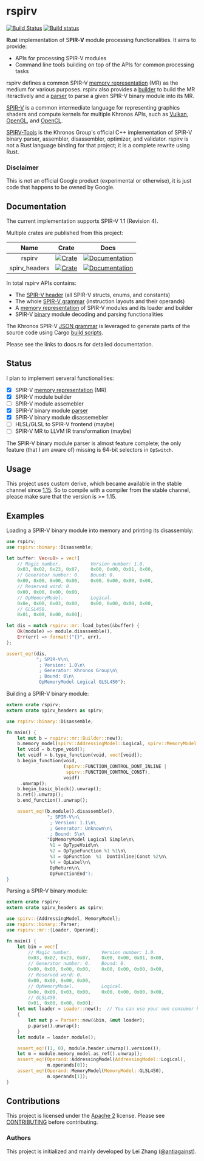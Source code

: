 rspirv
======

[![Build Status](https://travis-ci.org/google/rspirv.svg?branch=master)](https://travis-ci.org/google/rspirv)
[![Build status](https://ci.appveyor.com/api/projects/status/qc9p4bjrbw4osyho/branch/master?svg=true)](https://ci.appveyor.com/project/antiagainst/rspirv/branch/master)

**R**u**s**t implementation of S**PIR**-**V** module processing functionalities.
It aims to provide:

* APIs for processing SPIR-V modules
* Command line tools building on top of the APIs for common processing tasks

rspirv defines a common SPIR-V [memory representation][doc-mr] (MR) as the
medium for various purposes. rspirv also provides a [builder][doc-builder] to
build the MR iteractively and a [parser][doc-parser] to parse a given SPIR-V
binary module into its MR.

[SPIR-V][spirv] is a common intermediate language for representing graphics
shaders and compute kernels for multiple Khronos APIs, such as [Vulkan][vulkan],
[OpenGL][opengl], and [OpenCL][opencl].

[SPIRV-Tools][spirv-tools] is the Khronos Group's official C++ implementation of
SPIR-V binary parser, assembler, disassembler, optimizer, and validator. rspirv
is not a Rust language binding for that project; it is a complete rewrite using
Rust.

### Disclaimer

This is not an official Google product (experimental or otherwise), it is just
code that happens to be owned by Google.

Documentation
-------------

The current implementation supports SPIR-V 1.1 (Revision 4).

Multiple crates are published from this project:

|      Name      |   Crate   |   Docs   |
| :------------: | :-------: | :------: |
| rspirv         | [![Crate][img-crate-rspirv]][crate-rspirv]   | [![Documentation][img-doc-rspirv]][doc-rspirv]   |
| spirv\_headers | [![Crate][img-crate-headers]][crate-headers] | [![Documentation][img-doc-headers]][doc-headers] |

In total rspirv APIs contains:
* The [SPIR-V header][doc-headers] (all SPIR-V structs, enums, and constants)
* The whole [SPIR-V grammar][doc-grammar] (instruction layouts and their
  operands)
* A [memory representation][doc-mr] of SPIR-V modules and its loader and builder
* SPIR-V [binary][doc-binary] module decoding and parsing functionalities

The Khronos SPIR-V [JSON grammar][json-grammar] is leveraged to generate parts
of the source code using Cargo [build scripts](codegen).

Please see the links to docs.rs for detailed documentation.

Status
------

I plan to implement serveral functionalities:

- [x] SPIR-V [memory representation][doc-mr] (MR)
- [x] SPIR-V module builder
- [ ] SPIR-V module assemebler
- [x] SPIR-V binary module [parser][doc-parser]
- [x] SPIR-V binary module disassemebler
- [ ] HLSL/GLSL to SPIR-V frontend (maybe)
- [ ] SPIR-V MR to LLVM IR transformation (maybe)

The SPIR-V binary module parser is almost feature complete; the only feature
(that I am aware of) missing is 64-bit selectors in `OpSwitch`.

Usage
-----

This project uses custom derive, which became available in the stable channel
since [1.15][rust-1.15]. So to compile with a compiler from the stable channel,
please make sure that the version is >= 1.15.

Examples
--------

Loading a SPIR-V binary module into memory and printing its disassembly:

```rust
use rspirv;
use rspirv::binary::Disassemble;

let buffer: Vec<u8> = vec![
    // Magic number.           Version number: 1.0.
    0x03, 0x02, 0x23, 0x07,    0x00, 0x00, 0x01, 0x00,
    // Generator number: 0.    Bound: 0.
    0x00, 0x00, 0x00, 0x00,    0x00, 0x00, 0x00, 0x00,
    // Reserved word: 0.
    0x00, 0x00, 0x00, 0x00,
    // OpMemoryModel.          Logical.
    0x0e, 0x00, 0x03, 0x00,    0x00, 0x00, 0x00, 0x00,
    // GLSL450.
    0x01, 0x00, 0x00, 0x00];

let dis = match rspirv::mr::load_bytes(&buffer) {
    Ok(module) => module.disassemble(),
    Err(err) => format!("{}", err),
};

assert_eq!(dis,
           "; SPIR-V\n\
            ; Version: 1.0\n\
            ; Generator: Khronos Group\n\
            ; Bound: 0\n\
            OpMemoryModel Logical GLSL450");
```

Building a SPIR-V binary module:

```rust
extern crate rspirv;
extern crate spirv_headers as spirv;

use rspirv::binary::Disassemble;

fn main() {
    let mut b = rspirv::mr::Builder::new();
    b.memory_model(spirv::AddressingModel::Logical, spirv::MemoryModel::Simple);
    let void = b.type_void();
    let voidf = b.type_function(void, vec![void]);
    b.begin_function(void,
                     (spirv::FUNCTION_CONTROL_DONT_INLINE |
                      spirv::FUNCTION_CONTROL_CONST),
                     voidf)
     .unwrap();
    b.begin_basic_block().unwrap();
    b.ret().unwrap();
    b.end_function().unwrap();

    assert_eq!(b.module().disassemble(),
               "; SPIR-V\n\
                ; Version: 1.1\n\
                ; Generator: Unknown\n\
                ; Bound: 5\n\
               "OpMemoryModel Logical Simple\n\
                %1 = OpTypeVoid\n\
                %2 = OpTypeFunction %1 %1\n\
                %3 = OpFunction  %1  DontInline|Const %2\n\
                %4 = OpLabel\n\
                OpReturn\n\
                OpFunctionEnd");
}
```

Parsing a SPIR-V binary module:

```rust
extern crate rspirv;
extern crate spirv_headers as spirv;

use spirv::{AddressingModel, MemoryModel};
use rspirv::binary::Parser;
use rspirv::mr::{Loader, Operand};

fn main() {
    let bin = vec![
        // Magic number.           Version number: 1.0.
        0x03, 0x02, 0x23, 0x07,    0x00, 0x00, 0x01, 0x00,
        // Generator number: 0.    Bound: 0.
        0x00, 0x00, 0x00, 0x00,    0x00, 0x00, 0x00, 0x00,
        // Reserved word: 0.
        0x00, 0x00, 0x00, 0x00,
        // OpMemoryModel.          Logical.
        0x0e, 0x00, 0x03, 0x00,    0x00, 0x00, 0x00, 0x00,
        // GLSL450.
        0x01, 0x00, 0x00, 0x00];
    let mut loader = Loader::new();  // You can use your own consumer here.
    {
        let mut p = Parser::new(&bin, &mut loader);
        p.parse().unwrap();
    }
    let module = loader.module();

    assert_eq!((1, 0), module.header.unwrap().version());
    let m = module.memory_model.as_ref().unwrap();
    assert_eq!(Operand::AddressingModel(AddressingModel::Logical),
               m.operands[0]);
    assert_eq!(Operand::MemoryModel(MemoryModel::GLSL450),
               m.operands[1]);
}
```

Contributions
-------------

This project is licensed under the [Apache 2](LICENSE) license. Please see
[CONTRIBUTING](CONTRIBUTING.md) before contributing.

### Authors

This project is initialized and mainly developed by Lei Zhang
([@antiagainst][me]).

[img-crate-rspirv]: https://img.shields.io/crates/v/rspirv.svg
[img-doc-rspirv]: https://docs.rs/rspirv/badge.svg
[crate-rspirv]: https://crates.io/crates/rspirv
[doc-rspirv]: https://docs.rs/rspirv
[img-crate-headers]: https://img.shields.io/crates/v/spirv_headers.svg
[img-doc-headers]: https://docs.rs/spirv_headers/badge.svg
[crate-headers]: https://crates.io/crates/spirv_headers
[doc-headers]: https://docs.rs/spirv_headers
[spirv]: https://www.khronos.org/registry/spir-v/
[vulkan]: https://www.khronos.org/vulkan/
[opengl]: https://www.opengl.org/
[opencl]: https://www.khronos.org/opencl/
[me]: https://github.com/antiagainst
[json-grammar]: https://github.com/KhronosGroup/SPIRV-Headers/tree/master/include/spirv
[spirv-tools]: https://github.com/KhronosGroup/SPIRV-Tools
[doc-mr]: https://docs.rs/rspirv/0.3/rspirv/mr/index.html
[doc-builder]: https://docs.rs/rspirv/0.3/rspirv/mr/struct.Builder.html
[doc-parser]: https://docs.rs/rspirv/0.3/rspirv/binary/struct.Parser.html
[doc-grammar]: https://docs.rs/rspirv/0.3/rspirv/grammar/index.html
[doc-binary]: https://docs.rs/rspirv/0.3/rspirv/binary/index.html
[rust-1.15]: https://blog.rust-lang.org/2017/02/02/Rust-1.15.html
